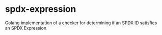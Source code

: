 # spdx-expression
Golang implementation of a checker for determining if an SPDX ID satisfies an SPDX Expression.

